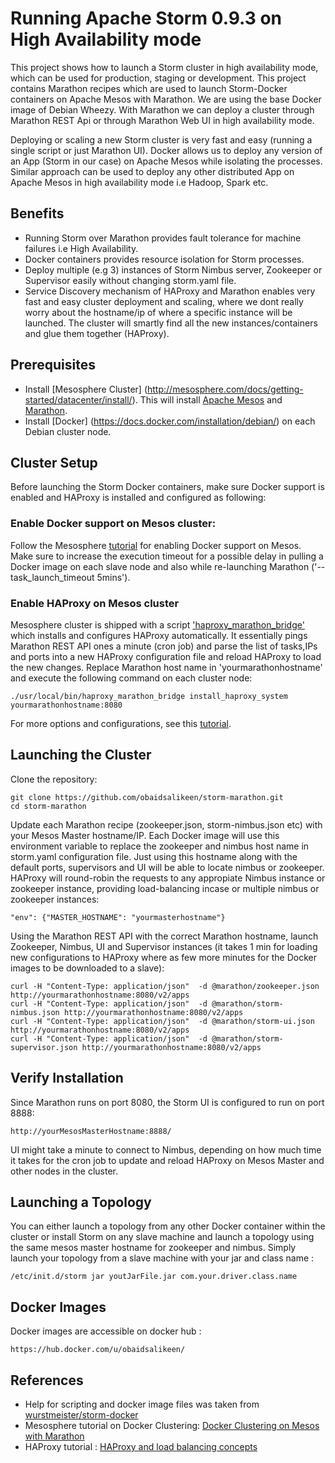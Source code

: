 # Running Apache Storm 0.9.3 on High Availability mode

This project shows how to launch a Storm cluster in high availability mode, which can be used for production, staging or development. This project contains Marathon recipes which are used to launch Storm-Docker containers on Apache Mesos with Marathon. We are using the base Docker image of Debian Wheezy. With Marathon we can deploy a cluster through Marathon REST Api or through Marathon Web UI in high availability mode.

Deploying or scaling a new Storm cluster is very fast and easy (running a single script or just Marathon UI). Docker allows us to deploy any version of an App (Storm in our case) on Apache Mesos while isolating the processes. Similar approach can be used to deploy any other distributed App on Apache Mesos in high availability mode i.e Hadoop, Spark etc. 

## Benefits
* Running Storm over Marathon provides fault tolerance for machine failures i.e High Availability. 
* Docker containers provides resource isolation for Storm processes.
* Deploy multiple (e.g 3) instances of Storm Nimbus server, Zookeeper or Supervisor easily without changing storm.yaml file.
* Service Discovery mechanism of HAProxy and Marathon enables very fast and easy cluster deployment and scaling, where we dont really worry about the hostname/ip of where a specific instance will be launched. The cluster will smartly find all the new instances/containers and glue them together (HAProxy). 

## Prerequisites
* Install [Mesosphere Cluster] (http://mesosphere.com/docs/getting-started/datacenter/install/). This will install [Apache Mesos]( http://mesos.apache.org/) and [Marathon]( https://mesosphere.github.io/marathon/).
* Install [Docker] (https://docs.docker.com/installation/debian/) on each Debian cluster node.

## Cluster Setup 
Before launching the Storm Docker containers, make sure Docker support is enabled and HAProxy is installed and configured as following:

### Enable Docker support on Mesos cluster:
Follow the Mesosphere [tutorial](https://mesosphere.github.io/marathon/docs/native-docker.html) for enabling Docker support on Mesos. Make sure to increase the execution timeout for a possible delay in pulling a Docker image on each slave node and also while re-launching Marathon ('--task_launch_timeout 5mins').

###  Enable HAProxy on Mesos cluster
Mesosphere cluster is shipped with a script ['haproxy_marathon_bridge'](https://github.com/mesosphere/marathon/blob/master/bin/haproxy-marathon-bridge) which installs and configures HAProxy automatically. It essentially pings Marathon REST API ones a minute (cron job) and parse the list of tasks,IPs and ports into a new HAProxy configuration file and reload HAProxy to load the new changes. Replace Marathon host name in 'yourmarathonhostname' and execute the following command on each cluster node:

    ./usr/local/bin/haproxy_marathon_bridge install_haproxy_system yourmarathonhostname:8080

For more options and configurations, see this [tutorial](https://mesosphere.github.io/marathon/docs/service-discovery-load-balancing.html).


## Launching the Cluster

Clone the repository:

    git clone https://github.com/obaidsalikeen/storm-marathon.git
    cd storm-marathon

Update each Marathon recipe (zookeeper.json, storm-nimbus.json etc) with your Mesos Master hostname/IP. Each Docker image will use this environment variable to replace the zookeeper and nimbus host name in storm.yaml configuration file. Just using this hostname along with the default ports, supervisors and UI will be able to locate nimbus or zookeeper. HAProxy will round-robin the requests to any appropiate Nimbus instance or zookeeper instance, providing load-balancing incase or multiple nimbus or zookeeper instances:

    "env": {"MASTER_HOSTNAME": "yourmasterhostname"}

Using the Marathon REST API with the correct Marathon hostname, launch Zookeeper, Nimbus, UI and Supervisor instances (it takes 1 min for loading new configurations to HAProxy where as few more minutes for the Docker images to be downloaded to a slave):

    curl -H "Content-Type: application/json"  -d @marathon/zookeeper.json http://yourmarathonhostname:8080/v2/apps
    curl -H "Content-Type: application/json"  -d @marathon/storm-nimbus.json http://yourmarathonhostname:8080/v2/apps
    curl -H "Content-Type: application/json"  -d @marathon/storm-ui.json http://yourmarathonhostname:8080/v2/apps
    curl -H "Content-Type: application/json"  -d @marathon/storm-supervisor.json http://yourmarathonhostname:8080/v2/apps

## Verify Installation

Since Marathon runs on port 8080, the Storm UI is configured to run on port 8888:

    http://yourMesosMasterHostname:8888/

UI might take a minute to connect to Nimbus, depending on how much time it takes for the cron job to update and reload HAProxy on Mesos Master and other nodes in the cluster.

## Launching a Topology

You can either launch a topology from any other Docker container within the cluster or install Storm on any slave machine and launch a topology using the same mesos master hostname for zookeeper and nimbus. Simply launch your topology from a slave machine with your jar and class name :

    /etc/init.d/storm jar youtJarFile.jar com.your.driver.class.name 


## Docker Images
Docker images are accessible on docker hub : 

    https://hub.docker.com/u/obaidsalikeen/

## References

* Help for scripting and docker image files was taken from  [wurstmeister/storm-docker](https://github.com/wurstmeister/storm-docker) 
* Mesosphere tutorial on Docker Clustering: [Docker Clustering on Mesos with Marathon](https://www.youtube.com/watch?v=hZNGST2vIds)
* HAProxy tutorial : [HAProxy and load balancing concepts](https://www.digitalocean.com/community/tutorials/an-introduction-to-haproxy-and-load-balancing-concepts)



